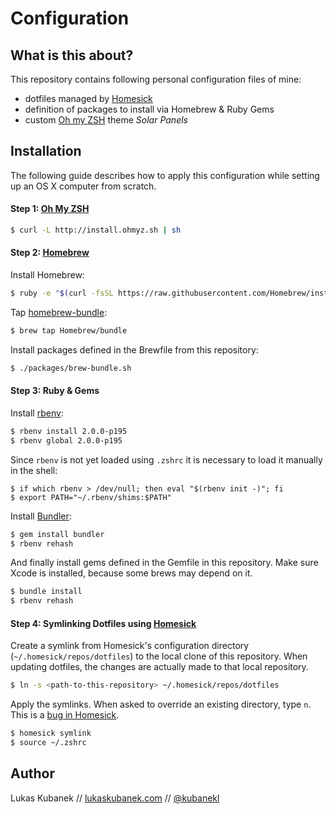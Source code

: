 # Configuration

## What is this about?

This repository contains following personal configuration files of mine:

- dotfiles managed by [Homesick](https://github.com/technicalpickles/homesick)
- definition of packages to install via Homebrew & Ruby Gems
- custom [Oh my ZSH](https://github.com/robbyrussell/oh-my-zsh) theme *Solar Panels*

## Installation

The following guide describes how to apply this configuration while setting up an OS X computer from scratch.

#### Step 1: [Oh My ZSH](https://github.com/robbyrussell/oh-my-zsh)

```bash
$ curl -L http://install.ohmyz.sh | sh
```

#### Step 2: [Homebrew](http://brew.sh)

Install Homebrew:

```bash
$ ruby -e "$(curl -fsSL https://raw.githubusercontent.com/Homebrew/install/master/install)"
```

Tap [homebrew-bundle](https://github.com/Homebrew/homebrew-bundle):

```bash
$ brew tap Homebrew/bundle
```

Install packages defined in the Brewfile from this repository:

```bash
$ ./packages/brew-bundle.sh
```

#### Step 3: Ruby & Gems

Install [rbenv](https://github.com/sstephenson/rbenv):

```bash
$ rbenv install 2.0.0-p195
$ rbenv global 2.0.0-p195
```

Since `rbenv` is not yet loaded using `.zshrc` it is necessary to load it manually in the shell:

```
$ if which rbenv > /dev/null; then eval "$(rbenv init -)"; fi
$ export PATH="~/.rbenv/shims:$PATH"
```

Install [Bundler](http://bundler.io):

```bash
$ gem install bundler
$ rbenv rehash
```

And finally install gems defined in the Gemfile in this repository. Make sure Xcode is installed, because some brews may depend on it.

```bash
$ bundle install
$ rbenv rehash
```

#### Step 4: Symlinking Dotfiles using [Homesick](https://github.com/technicalpickles/homesick)

Create a symlink from Homesick's configuration directory (`~/.homesick/repos/dotfiles`) to the local clone of this repository. When updating dotfiles, the changes are actually made to that local repository.

```bash
$ ln -s <path-to-this-repository> ~/.homesick/repos/dotfiles
```

Apply the symlinks. When asked to override an existing directory, type `n`. This is a [bug in Homesick](https://github.com/technicalpickles/homesick/issues/120).

```bash
$ homesick symlink
$ source ~/.zshrc
```

## Author

Lukas Kubanek // [lukaskubanek.com](http://lukaskubanek.com) // [@kubanekl](https://twitter.com/kubanekl)

